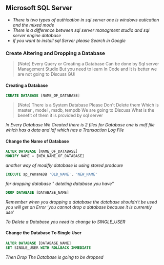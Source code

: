 ## Microsoft SQL Server 

- *There is two types of authication in sql server one is windows autication and the mixed mode*
- *There is a difference between sql server managment studio and sql server engine database*
- *if you want to install sql Server please Search in Google*

### Create Altering and Dropping a Database 
> [Note]
> Every Query or Creating a Database Can be done by Sql server Management Studio But you need to learn In Code and It is better we are not going to Discuss GUI

#### Creating a Database 
```sql
CREATE DATABASE [NAME_OF_DATABASE]

```

> [Note]
> There is a System Database Please Don't Delete them 
> Which is master , model , msdb, tempdb
> We are going to Discuss What is the benefit of them 
> it is provided by sql server 

*In Every Database We Created there is 2 files for Database one is mdf file which has a data and ldf which has a Transaction Log File*

#### Change the Name of Database

```sql
ALTER DATABASE [NAME_OF_DATABASE]
MODIFY NAME = [NEW_NAME_OF_DATABASE]
```
*another way of modifiy database is using stored prodcure*
```sql
EXECUTE sp_renameDB 'OLD_NAME', 'NEW_NAME'
```
*for dropping database " deteting database  you have"*

```sql
DROP DATABASE [DATABASE_NAME]
```
*Remember when you dropping a database the database shouldn't be used
you will get an Error 
'you cannot drop a database because it is currently use'*

*To Delete a Database you need to change to SINGLE_USER*

#### Change the Database To Single User
```sql
ALTER DATABASE [DATABASE_NAME] 
SET SINGLE_USER WITH ROLLBACK IMMEDIATE
```
*Then Drop The Database is going to be dropped*






